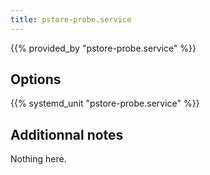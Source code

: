 ```yaml
---
title: pstore-probe.service
---
```


{{% provided_by "pstore-probe.service" %}}

## Options

{{% systemd_unit "pstore-probe.service" %}}

## Additionnal notes

Nothing here.